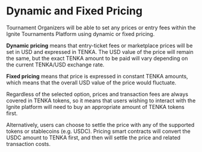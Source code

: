 # Dynamic and Fixed Pricing

Tournament Organizers will be able to set any prices or entry fees within the Ignite Tournaments Platform using dynamic or fixed pricing.

**Dynamic pricing** means that entry-ticket fees or marketplace prices will be set in USD and expressed in TENKA. The USD value of the price will remain the same, but the exact TENKA amount to be paid will vary depending on the current TENKA/USD exchange rate.

**Fixed pricing** means that price is expressed in constant TENKA amounts, which means that the overall USD value of the price would fluctuate.

Regardless of the selected option, prices and transaction fees are always covered in TENKA tokens, so it means that users wishing to interact with the Ignite platform will need to buy an appropriate amount of TENKA tokens first.

Alternatively, users can choose to settle the price with any of the supported tokens or stablecoins (e.g. USDC). Pricing smart contracts will convert the USDC amount to TENKA first, and then will settle the price and related transaction costs.
